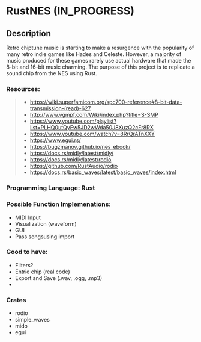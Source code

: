 # RustNES (IN_PROGRESS)

## Description
Retro chiptune music is starting to make a resurgence with the popularity of many retro indie games like Hades and Celeste. However, a majority of music produced for these games rarely use actual hardware that made the 8-bit and 16-bit music charming. The purpose of this project is to replicate a sound chip from the NES using Rust. 


### Resources:
>* https://wiki.superfamicom.org/spc700-reference#8-bit-data-transmission-(read)-627
>* http://www.vgmpf.com/Wiki/index.php?title=S-SMP
>* https://www.youtube.com/playlist?list=PLHQ0utQyFw5JD2wWda50J8XuzQ2cFr8RX
>* https://www.youtube.com/watch?v=8RrQrATnXXY
>* https://www.egui.rs/
>* https://bugzmanov.github.io/nes_ebook/
>* https://docs.rs/midly/latest/midly/
>* https://docs.rs/midly/latest/rodio
>* https://github.com/RustAudio/rodio
>* https://docs.rs/basic_waves/latest/basic_waves/index.html

### Programming Language: Rust

### Possible Function Implemenations:
* MIDI Input
* Visualization (waveform)
* GUI
* Pass songsusing import 

### Good to have:
* Filters?
* Entrie chip (real code)
* Export and Save (.wav, .ogg, .mp3)
* 

### Crates
* rodio
* simple_waves
* mido
* egui


